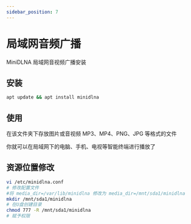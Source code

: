 ```yaml
---
sidebar_position: 7
---
```


# 局域网音频广播
MiniDLNA 局域网音视频广播安装

## 安装
```bash
apt update && apt install minidlna
```

## 使用
在该文件夹下存放图片或音视频 MP3、MP4、PNG、JPG 等格式的文件

你就可以在局域网下的电脑、手机、电视等智能终端进行播放了

## 资源位置修改
```bash
vi /etc/minidlna.conf
# 修改配置文件
#将 media_dir=/var/lib/minidlna 修改为 media_dir=/mnt/sda1/minidlna
mkdir /mnt/sda1/minidlna
# 在U盘创建目录
chmod 777 -R /mnt/sda1/minidlna 
# 赋予权限
```
